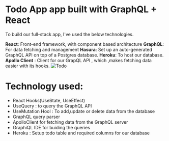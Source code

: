 # Todo App app built with GraphQL + React

To build our full-stack app, I've used the below technologies.

**React**:  Front-end framework, with component based architecture
**GraphQL**: For data fetching and management
**Hasura**: Set up an auto-generated GraphQL API on top of a Postgres database.
**Heroku**: To host our database.
**Apollo Client** : Client for our GrapQL API , which ,makes fetching data easier with its hooks.
![Todo](https://user-images.githubusercontent.com/8887734/109749730-d4cb2900-7ba0-11eb-8ff0-f84b6c462707.jpg)

 

# Technology  used:
- React Hooks(UseState, UseEffect)
- UseQuery : to query the GraphQL API
- UseMutation Hool : To add,update or delete data from the database
- GraphQL query parser
- ApolloClient for fetching data from the GraphQL server
- GraphiQL IDE for buiding the queries
- Heroku : Setup todo table and required columns for our database

